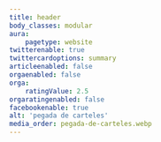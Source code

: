 ```yaml
---
title: header
body_classes: modular
aura:
    pagetype: website
twitterenable: true
twittercardoptions: summary
articleenabled: false
orgaenabled: false
orga:
    ratingValue: 2.5
orgaratingenabled: false
facebookenable: true
alt: 'pegada de carteles'
media_order: pegada-de-carteles.webp
---
```


